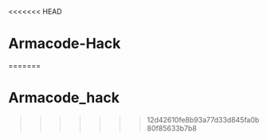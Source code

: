 <<<<<<< HEAD
# Armacode-Hack
=======
# Armacode_hack
>>>>>>> 12d42610fe8b93a77d33d845fa0b80f85633b7b8
